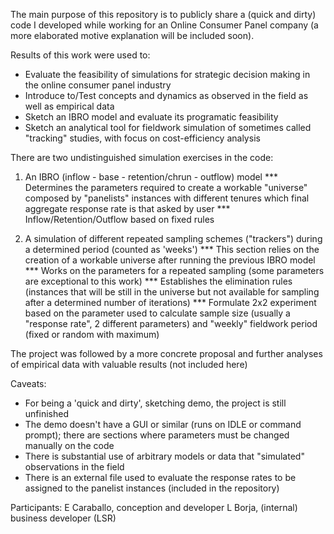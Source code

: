 The main purpose of this repository is to publicly share a (quick and dirty) code I developed while working for an Online Consumer Panel company (a more elaborated motive explanation will be included soon).

Results of this work were used to:
- Evaluate the feasibility of simulations for strategic decision making in the online consumer panel industry
- Introduce to/Test concepts and dynamics as observed in the field as well as empirical data 
- Sketch an IBRO model and evaluate its programatic feasibility
- Sketch an analytical tool for fieldwork simulation of sometimes called "tracking" studies, with focus on cost-efficiency analysis

There are two undistinguished simulation exercises in the code:

1) An IBRO (inflow - base - retention/chrun - outflow) model
*** Determines the parameters required to create a workable "universe" composed by "panelists" instances with different tenures which final aggregate response rate is that asked by user
*** Inflow/Retention/Outflow based on fixed rules

2) A simulation of different repeated sampling schemes ("trackers") during a determined period (counted as 'weeks')
*** This section relies on the creation of a workable universe after running the previous IBRO model
*** Works on the parameters for a repeated sampling (some parameters are exceptional to this work)
*** Establishes the elimination rules (instances that will be still in the universe but not available for sampling after a determined number of iterations)
*** Formulate 2x2 experiment based on the parameter used to calculate sample size (usually a "response rate", 2 different parameters) and "weekly" fieldwork period (fixed or random with maximum)

The project was followed by a more concrete proposal and further analyses of empirical data with valuable results (not included here)

Caveats:
- For being a 'quick and dirty', sketching demo, the project is still unfinished
- The demo doesn't have a GUI or similar (runs on IDLE or command prompt); there are sections where parameters must be changed manually on the code
- There is substantial use of arbitrary models or data that "simulated" observations in the field
- There is an external file used to evaluate the response rates to be assigned to the panelist instances (included in the repository)

Participants:
E Caraballo, conception and developer
L Borja, (internal) business developer (LSR)
